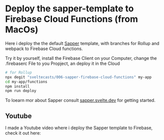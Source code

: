 # Deploy the sapper-template to Firebase Cloud Functions (from MacOs)

Here i deploy the the default [Sapper](https://github.com/sveltejs/sapper) template, with branches for Rollup and webpack to Firebase Cloud functions.

Try it by yourself, install the Firebase Client on your Computer, change the .firebaserc File to you Propject, an deploy it in the Cloud 

```bash
# for Rollup
npx degit "sveltecasts/006-sapper-firebase-cloud-functions" my-app
cd my-app/functions
npm install
npm run deploy
```

To loearn mor about Sapper consult [sapper.svelte.dev](https://sapper.svelte.dev) for getting started.


## Youtube

I made a Youtube video where i deploy the Sapper template to Firebase, check it out here:

